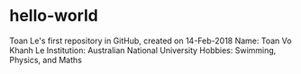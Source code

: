 # hello-world
Toan Le's first repository in GitHub, created on 14-Feb-2018
Name: Toan Vo Khanh Le
Institution: Australian National University
Hobbies: Swimming, Physics, and Maths
